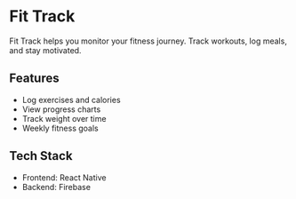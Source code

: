 # Fit Track

Fit Track helps you monitor your fitness journey. Track workouts, log meals, and stay motivated.

## Features
- Log exercises and calories
- View progress charts
- Track weight over time
- Weekly fitness goals

## Tech Stack
- Frontend: React Native
- Backend: Firebase

